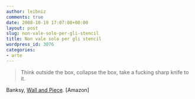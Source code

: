 ```yaml
---
author: leibniz
comments: true
date: 2008-10-19 17:07:08+00:00
layout: post
slug: non-vale-solo-per-gli-stencil
title: Non vale solo per gli stencil
wordpress_id: 3076
categories:
- arte
---
```


> Think outside the box, collapse the box, take a fucking sharp knife to it.


Banksy, [Wall and Piece](http://www.amazon.co.uk/Wall-Piece-Banksy/dp/1844137864). [Amazon]

